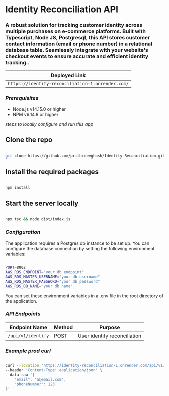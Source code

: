 # Identity Reconciliation API

### A robust solution for tracking customer identity across multiple purchases on e-commerce platforms. Built with Typescript, Node JS, Postgresql, this API stores customer contact information (email or phone number) in a relational database table. Seamlessly integrate with your website's checkout events to ensure accurate and efficient identity tracking..

|Deployed Link|
| --- |
|`https://identity-reconciliation-1.onrender.com/`|

<h3><i>Prerequisites</i></h3>
<ul>
<li>Node.js v14.15.0 or higher</li>
<li>NPM v6.14.8 or higher</li>
</ul>

*steps to locally configure and run this app*


## Clone the repo
```bash

git clone https://github.com/prithidevghosh/Identity-Reconciliation.git


```
## Install the required packages
```bash

npm install

```

## Start the server locally
```bash

npx tsc && node dist/index.js

```


<h3><i>Configuration</i></h3>

<p>The application requires a Postgres db instance to be set up. You can configure the database connection by setting the following environment variables:</p>

```bash

PORT=8002
AWS_RDS_ENDPOINT="your db endpoint"
AWS_RDS_MASTER_USERNAME="your db username"
AWS_RDS_MASTER_PASSWORD="your db password"
AWS_RDS_DB_NAME="your db name"

```
<p>You can set these environment variables in a .env file in the root directory of the application.</p>

<h3><i>API Endpoints</i></h3>


| Endpoint Name | Method | Purpose |
| --- | --- | --- |
| `/api/v1/identify` | POST | User identity reconciliation |


<h3><i>Example prod curl</i></h3>

```bash

curl --location 'https://identity-reconciliation-1.onrender.com/api/v1/identify' \
--header 'Content-Type: application/json' \
--data-raw '{
    "email": "a@email.com",
    "phoneNumber": 123
}'

```
